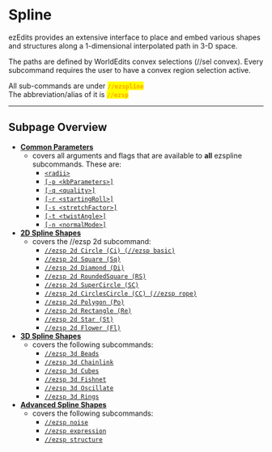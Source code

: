 # Spline

ezEdits provides an extensive interface to place and embed various shapes and structures along a 1-dimensional interpolated path in 3-D space.

The paths are defined by WorldEdits convex selections (//sel convex). Every subcommand requires the user to have a convex region selection active.

All sub-commands are under <mark style="color:orange;">**`//ezspline`**</mark>\
The abbreviation/alias of it is <mark style="color:orange;">**`//ezsp`**</mark>

***

## Subpage Overview

* [**Common Parameters**](common-parameters.md)
  * covers all arguments and flags that are available to **all** ezspline subcommands. These are:
    * [`<radii>`](common-parameters.md#radius-progression-less-than-radii-greater-than)
    * [`[-p <kbParameters>]`](common-parameters.md#kochanek-bartel-parameters-p-less-than-kbparameters-greater-than)
    * [`[-q <quality>]`](common-parameters.md#quality-q-less-than-quality-greater-than)
    * [`[-r <startingRoll>]`](common-parameters.md#initial-roll-r-less-than-startingroll-greater-than)
    * [`[-s <stretchFactor>]`](common-parameters.md#stretch-s-less-than-stretchfactor-greater-than)
    * [`[-t <twistAngle>]`](common-parameters.md#twist-t-less-than-angle-greater-than)
    * [`[-n <normalMode>]`](common-parameters.md#spline-normal-mode-n-less-than-normalmode-greater-than)
* [**2D Spline Shapes**](2d-spline-shapes.md)
  * covers the //ezsp 2d subcommand:
    * [`//ezsp 2d Circle (Ci) (//ezsp basic)`](2d-spline-shapes.md#ezspline-2d-circle-ci-ezspline-basic)&#x20;
    * [`//ezsp 2d Square (Sq)`](2d-spline-shapes.md#ezspline-2d-square-sq)
    * [`//ezsp 2d Diamond (Di)`](2d-spline-shapes.md#ezspline-2d-diamond-di)&#x20;
    * [`//ezsp 2d RoundedSquare (RS)`](2d-spline-shapes.md#ezspline-2d-roundedsquare-rs)&#x20;
    * [`//ezsp 2d SuperCircle (SC)`](2d-spline-shapes.md#ezspline-2d-supercircle-sc)&#x20;
    * [`//ezsp 2d CirclesCircle (CC) (//ezsp rope)`](2d-spline-shapes.md#ezspline-2d-circlescircle-cc-ezspline-rope)
    * [`//ezsp 2d Polygon (Po)`](2d-spline-shapes.md#ezspline-2d-polygon-po)
    * [`//ezsp 2d Rectangle (Re)`](2d-spline-shapes.md#ezspline-2d-rectangle-re)
    * [`//ezsp 2d Star (St)`](2d-spline-shapes.md#ezspline-2d-star-st)
    * [`//ezsp 2d Flower (Fl)`](2d-spline-shapes.md#ezspline-2d-flower-fl)
* [**3D Spline Shapes**](3d-spline-shapes.md)
  * covers the following subcommands:
    * [`//ezsp 3d Beads`](3d-spline-shapes.md#ezspline-beads)
    * [`//ezsp 3d Chainlink`](3d-spline-shapes.md#ezspline-chainlink)
    * [`//ezsp 3d Cubes`](3d-spline-shapes.md#ezspline-cubes)
    * [`//ezsp 3d Fishnet`](3d-spline-shapes.md#ezspline-fishnet)
    * [`//ezsp 3d Oscillate`](3d-spline-shapes.md#ezspline-oscillate)
    * [`//ezsp 3d Rings`](3d-spline-shapes.md#ezspline-rings)
* [**Advanced Spline Shapes**](advanced-spline-shapes.md)
  * covers the following subcommands:
    * [`//ezsp noise`](advanced-spline-shapes.md#ezspline-noise)
    * [`//ezsp expression`](advanced-spline-shapes.md#ezspline-expression)
    * [`//ezsp structure`](advanced-spline-shapes.md#ezspline-structure)
